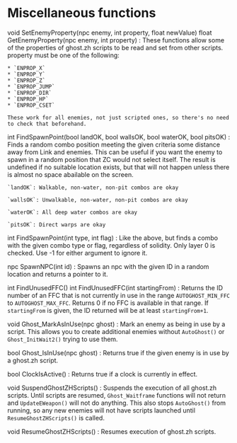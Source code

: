 # Miscellaneous functions

void SetEnemyProperty(npc enemy, int property, float newValue)
float GetEnemyProperty(npc enemy, int property)
:   These functions allow some of the properties of ghost.zh scripts to be read
    and set from other scripts. property must be one of the following:
    
    * `ENPROP_X`
    * `ENPROP_Y`
    * `ENPROP_Z`
    * `ENPROP_JUMP`
    * `ENPROP_DIR`
    * `ENPROP_HP`
    * `ENPROP_CSET`
    
    These work for all enemies, not just scripted ones, so there's no need
    to check that beforehand.

int FindSpawnPoint(bool landOK, bool wallsOK, bool waterOK, bool pitsOK)
:   Finds a random combo position meeting the given criteria some distance away
    from Link and enemies. This can be useful if you want the enemy to spawn in
    a random position that ZC would not select itself. The result is undefined
    if no suitable location exists, but that will not happen unless there is
    almost no space abailable on the screen.
    
    `landOK`: Walkable, non-water, non-pit combos are okay
    
    `wallsOK`: Unwalkable, non-water, non-pit combos are okay
    
    `waterOK`: All deep water combos are okay
    
    `pitsOK`: Direct warps are okay

int FindSpawnPoint(int type, int flag)
:   Like the above, but finds a combo with the given combo type or flag,
    regardless of solidity. Only layer 0 is checked. Use -1 for either argument
    to ignore it.

npc SpawnNPC(int id)
:   Spawns an npc with the given ID in a random location and returns a pointer to it.

int FindUnusedFFC()
int FindUnusedFFC(int startingFrom)
:   Returns the ID number of an FFC that is not currently in use in the range
    `AUTOGHOST_MIN_FFC` to `AUTOGHOST_MAX_FFC`. Returns 0 if no FFC is available in
    that range. If `startingFrom` is given, the ID returned will be at least
    `startingFrom+1`.

void Ghost_MarkAsInUse(npc ghost)
:   Mark an enemy as being in use by a script. This allows you to create
    additional enemies without `AutoGhost()` or `Ghost_InitWait2()` trying to use them.

bool Ghost_IsInUse(npc ghost)
:   Returns true if the given enemy is in use by a ghost.zh script.

bool ClockIsActive()
:   Returns true if a clock is currently in effect.

void SuspendGhostZHScripts()
:   Suspends the execution of all ghost.zh scripts. Until scripts are resumed,
    `Ghost_Waitframe` functions will not return and `UpdateEWeapon()` will not
    do anything. This also stops `AutoGhost()` from running, so any new enemies
    will not have scripts launched until `ResumeGhostZHScripts()` is called.

void ResumeGhostZHScripts()
:   Resumes execution of ghost.zh scripts.
